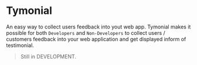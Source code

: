 # Tymonial
An easy way to collect users feedback into yout web app. Tymonial makes it possible for both `Developers` and `Non-Developers` to collect users / customers feedback into your web application and get displayed inform of testimonial.


> Still in DEVELOPMENT.